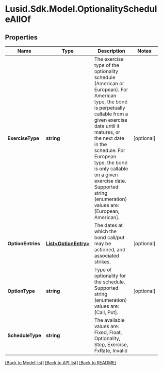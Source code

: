 # Lusid.Sdk.Model.OptionalityScheduleAllOf

## Properties

Name | Type | Description | Notes
------------ | ------------- | ------------- | -------------
**ExerciseType** | **string** | The exercise type of the optionality schedule (American or European).  For American type, the bond is perpetually callable from a given exercise date until it matures, or the next date in the schedule.  For European type, the bond is only callable on a given exercise date.    Supported string (enumeration) values are: [European, American]. | [optional] 
**OptionEntries** | [**List&lt;OptionEntry&gt;**](OptionEntry.md) | The dates at which the bond call/put may be actioned, and associated strikes. | [optional] 
**OptionType** | **string** | Type of optionality for the schedule.    Supported string (enumeration) values are: [Call, Put]. | [optional] 
**ScheduleType** | **string** | The available values are: Fixed, Float, Optionality, Step, Exercise, FxRate, Invalid | 

[[Back to Model list]](../README.md#documentation-for-models) [[Back to API list]](../README.md#documentation-for-api-endpoints) [[Back to README]](../README.md)


